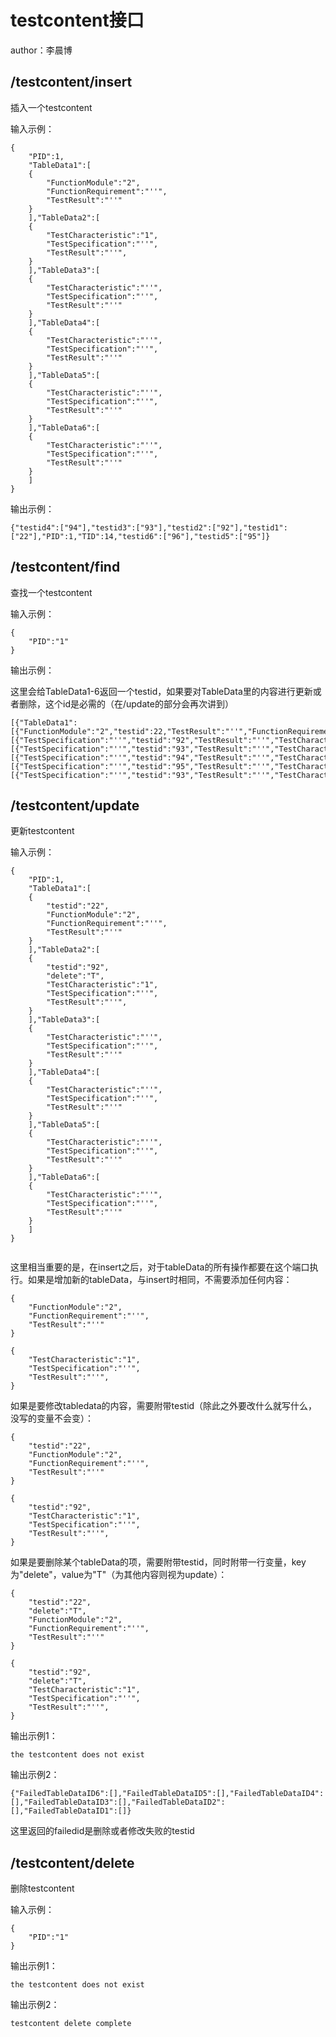 # testcontent接口
author：李晨博

## /testcontent/insert
插入一个testcontent

输入示例：
```
{
    "PID":1,
    "TableData1":[
    {
        "FunctionModule":"2",
        "FunctionRequirement":"''",
        "TestResult":"''"   
    }
    ],"TableData2":[
    {
        "TestCharacteristic":"1",
        "TestSpecification":"''",
        "TestResult":"''",
    }
    ],"TableData3":[
    {
        "TestCharacteristic":"''",
        "TestSpecification":"''",
        "TestResult":"''"
    }
    ],"TableData4":[
    {
        "TestCharacteristic":"''",
        "TestSpecification":"''",
        "TestResult":"''"
    }
    ],"TableData5":[
    {
        "TestCharacteristic":"''",
        "TestSpecification":"''",
        "TestResult":"''"
    }
    ],"TableData6":[
    {
        "TestCharacteristic":"''",
        "TestSpecification":"''",
        "TestResult":"''"
    }
    ]
}
```

输出示例：

```
{"testid4":["94"],"testid3":["93"],"testid2":["92"],"testid1":["22"],"PID":1,"TID":14,"testid6":["96"],"testid5":["95"]}
```

## /testcontent/find
查找一个testcontent

输入示例：
```
{
    "PID":"1"
}
```
输出示例：

这里会给TableData1-6返回一个testid，如果要对TableData里的内容进行更新或者删除，这个id是必需的（在/update的部分会再次讲到）
```
[{"TableData1":[{"FunctionModule":"2","testid":22,"TestResult":"''","FunctionRequirement":"''"}],"PID":1,"TableData2":[{"TestSpecification":"''","testid":"92","TestResult":"''","TestCharacteristic":"1"}],"TableData3":[{"TestSpecification":"''","testid":"93","TestResult":"''","TestCharacteristic":"''"}],"TableData4":[{"TestSpecification":"''","testid":"94","TestResult":"''","TestCharacteristic":"''"}],"TableData5":[{"TestSpecification":"''","testid":"95","TestResult":"''","TestCharacteristic":"''"}],"TID":14,"TableData6":[{"TestSpecification":"''","testid":"93","TestResult":"''","TestCharacteristic":"''"}]}]
```

## /testcontent/update
更新testcontent

输入示例：
```
{
    "PID":1,
    "TableData1":[
    {
        "testid":"22",
        "FunctionModule":"2",
        "FunctionRequirement":"''",
        "TestResult":"''"   
    }
    ],"TableData2":[
    {
        "testid":"92",
        "delete":"T",
        "TestCharacteristic":"1",
        "TestSpecification":"''",
        "TestResult":"''",
    }
    ],"TableData3":[
    {
        "TestCharacteristic":"''",
        "TestSpecification":"''",
        "TestResult":"''"
    }
    ],"TableData4":[
    {
        "TestCharacteristic":"''",
        "TestSpecification":"''",
        "TestResult":"''"
    }
    ],"TableData5":[
    {
        "TestCharacteristic":"''",
        "TestSpecification":"''",
        "TestResult":"''"
    }
    ],"TableData6":[
    {
        "TestCharacteristic":"''",
        "TestSpecification":"''",
        "TestResult":"''"
    }
    ]
}
             
```
这里相当重要的是，在insert之后，对于tableData的所有操作都要在这个端口执行。如果是增加新的tableData，与insert时相同，不需要添加任何内容：
```
{
    "FunctionModule":"2",
    "FunctionRequirement":"''",
    "TestResult":"''"   
}

{
    "TestCharacteristic":"1",
    "TestSpecification":"''",
    "TestResult":"''",
}
```
如果是要修改tabledata的内容，需要附带testid（除此之外要改什么就写什么，没写的变量不会变）：
```
{
    "testid":"22",
    "FunctionModule":"2",
    "FunctionRequirement":"''",
    "TestResult":"''"   
}

{
    "testid":"92",
    "TestCharacteristic":"1",
    "TestSpecification":"''",
    "TestResult":"''",
}
```
如果是要删除某个tableData的项，需要附带testid，同时附带一行变量，key为"delete"，value为"T"（为其他内容则视为update）：
```
{
    "testid":"22",
    "delete":"T",
    "FunctionModule":"2",
    "FunctionRequirement":"''",
    "TestResult":"''"   
}

{
    "testid":"92",
    "delete":"T",
    "TestCharacteristic":"1",
    "TestSpecification":"''",
    "TestResult":"''",
}
```

输出示例1：
```
the testcontent does not exist
```
输出示例2：
```
{"FailedTableDataID6":[],"FailedTableDataID5":[],"FailedTableDataID4":[],"FailedTableDataID3":[],"FailedTableDataID2":[],"FailedTableDataID1":[]}
```
这里返回的failedid是删除或者修改失败的testid

## /testcontent/delete
删除testcontent

输入示例：
```
{
    "PID":"1"
}
```
输出示例1：
```
the testcontent does not exist
```
输出示例2：
```
testcontent delete complete
```